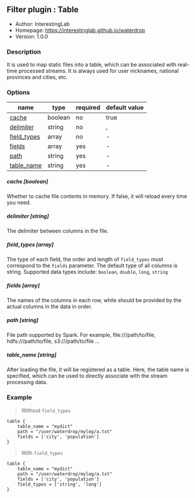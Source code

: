 ## Filter plugin : Table

* Author: InterestingLab
* Homepage: https://interestinglab.github.io/waterdrop
* Version: 1.0.0

### Description

It is used to map static files into a table, which can be associated with real-time processed streams. It is always used for user nicknames, national provinces and cities, etc.

### Options

| name | type | required | default value |
| --- | --- | --- | --- |
| [cache](#cache-boolean) | boolean | no | true |
| [delimiter](#delimiter-string) | string | no | , |
| [field_types](#field_types-array) | array | no | - |
| [fields](#fields-array) | array | yes | - |
| [path](#path-string) | string | yes | - |
| [table_name](#table_name-string) | string | yes | - |

##### cache [boolean]

Whether to cache file contents in memory. If false, it will reload every time you need.

##### delimiter [string]

The delimiter between columns in the file.

##### field_types [array]

The type of each field, the order and length of `field_types` must correspond to the `fields` parameter. The default type of all columns is string. Supported data types include: `boolean`, `double`, `long`, `string`

##### fields [array]

The names of the columns in each row, while should be provided by the actual columns in the data in order.

##### path [string]


File path supported by Spark. For example, file:///path/to/file, hdfs:///path/to/file, s3:///path/to/file ...

##### table_name [string]

After loading the file, it will be registered as a table. Here, the table name is specified, which can be used to directly associate with the stream processing data.


### Example

> Without `field_types`

```
table {
    table_name = "mydict"
    path = "/user/waterdrop/mylog/a.txt"
    fields = ['city', 'population']
}
```

> With `field_types`

```
table {
    table_name = "mydict"
    path = "/user/waterdrop/mylog/a.txt"
    fields = ['city', 'population']
    field_types = ['string', 'long']
}
```

